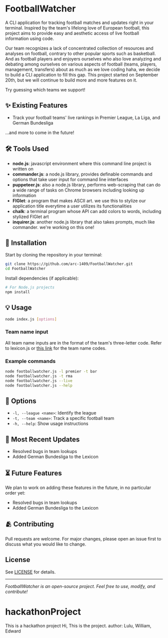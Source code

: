 # FootballWatcher

A CLI application for tracking football matches and updates right in your terminal. Inspired by the team's lifelong love of European football, this project aims to provide easy and aesthetic access of live football information using code. 

Our team recognizes a lack of concentrated collection of resources and analyses on football, contrary to other popular sports such as basketball. And as football players and enjoyers ourselves who also love analyzing and debating among ourselves on various aspects of football (teams, players, management, transfers) about as much as we love coding haha, we decide to build a CLI application to fill this gap. This project started on September 20th, but we will continue to build more and more features on it. 

Try guessing which teams we support!

## ✨ Existing Features

- Track your football teams' live rankings in Premier League, La Liga, and German Bundesliga

...and more to come in the future!

## 🛠️ Tools Used

- **node.js**: javascript environment where this command line project is written on
- **commander.js**: a node.js library, provides definable commands and options that take user input for command line interfaces
- **puppeteer.js**: also a node.js library, performs web-scraping that can do a wide range of tasks on Chrome browsers including looking up information
- **FIGlet**: a program that makes ASCII art. we use this to stylize our application title everytime a user utilizes its functionalities
- **chalk**: a terminal program whose API can add colors to words, including stylized FIGlet art
- **inquirer.js**: another node.js library that also takes prompts, much like commander. we're working on this one!

## 🔑 Installation

Start by cloning the repository in your terminal:

```bash
git clone https://github.com/arc-1409/FootballWatcher.git
cd FootballWatcher
```

Install dependencies (if applicable):

```bash
# For Node.js projects
npm install
```

## 💡 Usage

```bash
node index.js [options]
```

### Team name input

All team name inputs are in the format of the team's three-letter code. Refer to lexicon.js or [this link](https://liaison.reuters.com/tools/sports-team-codes) for the team name codes.

### Example commands

```bash
node footballwatcher.js -l premier -t bar
node footballwatcher.js -t rma
node footballwatcher.js --live
node footballwatcher.js --help
```

## 🧮 Options

- `-l, --league <name>`: Identify the league
- `-t, --team <name>`: Track a specific football team
- `-h, --help`: Show usage instructions

## 🏁 Most Recent Updates

- Resolved bugs in team lookups
- Added German Bundesliga to the Lexicon

## ⏳ Future Features

We plan to work on adding these features in the future, in no particular order yet:  

- Resolved bugs in team lookups
- Added German Bundesliga to the Lexicon

## 🫂 Contributing

Pull requests are welcome. For major changes, please open an issue first to discuss what you would like to change.

## License

See [LICENSE](LICENSE) for details.

---

*FootballWatcher is an open-source project. Feel free to use, modify, and contribute!*

# hackathonProject
This is a hackathon project
Hi, This is the project. 
author: Lulu, William, Edward  
